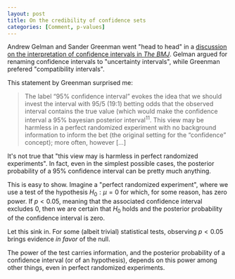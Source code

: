```yaml
---
layout: post
title: On the credibility of confidence sets
categories: [Comment, p-values]
---
```


Andrew Gelman and Sander Greenman went "head to head" in a [discussion on the interpretation of confidence intervals in *The BMJ*](https://www.bmj.com/content/366/bmj.l5381). Gelman argued for renaming confidence intervals to "uncertainty intervals", while Greenman prefered "compatibility intervals". 

This statement by Greenman surprised me:

> The label “95% confidence interval” evokes the idea that we should invest the interval with 95/5 (19:1) betting odds that the observed interval contains the true value (which would make the confidence interval a 95% bayesian posterior interval$^{11}$. This view may be harmless in a perfect randomized experiment with no background information to inform the bet (the original setting for the “confidence” concept); more often, however […]

It's not true that "this view may is harmless in perfect randomized experiments". In fact, even in the simplest possible cases, the posterior probability of a $95\%$ confidence interval can be pretty much anything.

This is easy to show. Imagine a "perfect randomized experiment", where we use a test of the hypothesis $H_0: \mu = 0$ for which, for some reason, has zero power. If $p < 0.05$, meaning that the associated confidence interval excludes $0$, then we are certain that $H_0$ holds and the posterior probability of the confidence interval is zero.

Let this sink in. For some (albeit trivial) statistical tests, observing $p < 0.05$ brings evidence *in favor* of the null.

The power of the test carries information, and the posterior probability of a confidence interval (or of an hypothesis), depends on this power among other things, even in perfect randomized experiments.